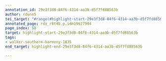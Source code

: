 ```yaml
---
annotation_id: 29e3f3d8-84f6-4314-aa3b-d5f7fd88563b
author: rdunn5
tei_target: "#range(#highlight-start-29e3f3d8-84f6-4314-aa3b-d5f7fd88563b, #highlight-end-29e3f3d8-84f6-4314-aa3b-d5f7fd88563b)"
annotated_page: rdx_r8t4b.p.idm19627904
page_index: 58
target: highlight-start-29e3f3d8-84f6-4314-aa3b-d5f7fd88563b
tags:
- walker-southern-harmony-1835
end_target: highlight-end-29e3f3d8-84f6-4314-aa3b-d5f7fd88563b

---
```

